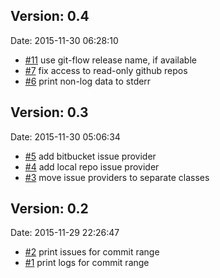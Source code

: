 ## Version: 0.4
Date: 2015-11-30 06:28:10

 * [#11] use git-flow release name, if available
 * [#7] fix access to read-only github repos
 * [#6] print non-log data to stderr

[#11]: https://github.com/aanatoly/git-changelog/issues/11
[#7]: https://github.com/aanatoly/git-changelog/issues/7
[#6]: https://github.com/aanatoly/git-changelog/issues/6

## Version: 0.3
Date: 2015-11-30 05:06:34

 * [#5] add bitbucket issue provider
 * [#4] add local repo issue provider
 * [#3] move issue providers to separate classes

[#5]: https://github.com/aanatoly/git-changelog/issues/5
[#4]: https://github.com/aanatoly/git-changelog/issues/4
[#3]: https://github.com/aanatoly/git-changelog/issues/3

## Version: 0.2
Date: 2015-11-29 22:26:47

 * [#2] print issues for commit range
 * [#1] print logs for commit range

[#2]: https://github.com/aanatoly/git-changelog/issues/2
[#1]: https://github.com/aanatoly/git-changelog/issues/1
